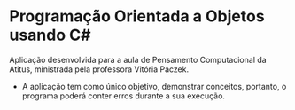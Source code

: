 # Programação Orientada a Objetos usando C#
Aplicação desenvolvida para a aula de Pensamento Computacional da Atitus, ministrada pela professora Vitória Paczek.

* A aplicação tem como único objetivo, demonstrar conceitos, portanto, o programa poderá conter erros durante a sua execução.
